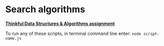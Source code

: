 # Search algorithms

**[Thinkful Data Structures & Algorithms assignment](https://courses.thinkful.com/dsa-v1/checkpoint/9#assignment)**

To run any of these scripts, in terminal command line enter: `node script-name.js`



<br />